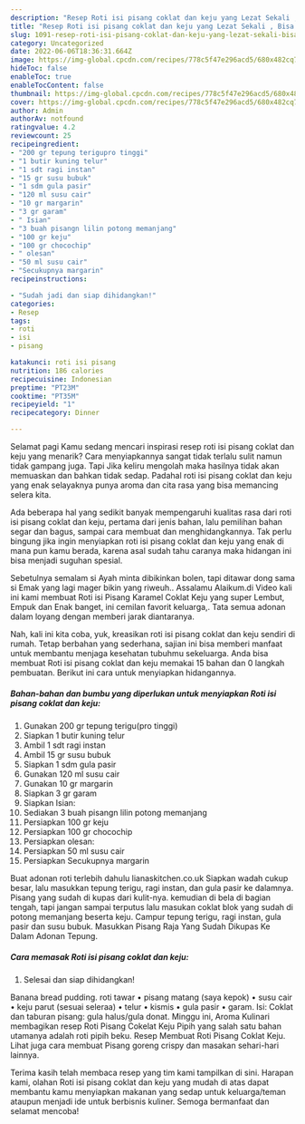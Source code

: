 ```yaml
---
description: "Resep Roti isi pisang coklat dan keju yang Lezat Sekali , Bisa Manjain Lidah"
title: "Resep Roti isi pisang coklat dan keju yang Lezat Sekali , Bisa Manjain Lidah"
slug: 1091-resep-roti-isi-pisang-coklat-dan-keju-yang-lezat-sekali-bisa-manjain-lidah
category: Uncategorized
date: 2022-06-06T18:36:31.664Z
image: https://img-global.cpcdn.com/recipes/778c5f47e296acd5/680x482cq70/roti-isi-pisang-coklat-dan-keju-foto-resep-utama.jpg
hideToc: false
enableToc: true
enableTocContent: false
thumbnail: https://img-global.cpcdn.com/recipes/778c5f47e296acd5/680x482cq70/roti-isi-pisang-coklat-dan-keju-foto-resep-utama.jpg
cover: https://img-global.cpcdn.com/recipes/778c5f47e296acd5/680x482cq70/roti-isi-pisang-coklat-dan-keju-foto-resep-utama.jpg
author: Admin
authorAv: notfound
ratingvalue: 4.2
reviewcount: 25
recipeingredient:
- "200 gr tepung terigupro tinggi"
- "1 butir kuning telur"
- "1 sdt ragi instan"
- "15 gr susu bubuk"
- "1 sdm gula pasir"
- "120 ml susu cair"
- "10 gr margarin"
- "3 gr garam"
- " Isian"
- "3 buah pisangn lilin potong memanjang"
- "100 gr keju"
- "100 gr chocochip"
- " olesan"
- "50 ml susu cair"
- "Secukupnya margarin"
recipeinstructions:

- "Sudah jadi dan siap dihidangkan!"
categories:
- Resep
tags:
- roti
- isi
- pisang

katakunci: roti isi pisang 
nutrition: 186 calories
recipecuisine: Indonesian
preptime: "PT23M"
cooktime: "PT35M"
recipeyield: "1"
recipecategory: Dinner

---
```



Selamat pagi Kamu sedang mencari inspirasi resep roti isi pisang coklat dan keju yang menarik? Cara menyiapkannya sangat tidak terlalu sulit namun tidak gampang juga. Tapi Jika keliru mengolah maka hasilnya tidak akan memuaskan dan bahkan tidak sedap. Padahal roti isi pisang coklat dan keju yang enak selayaknya punya aroma dan cita rasa yang bisa memancing selera kita.


Ada beberapa hal yang sedikit banyak mempengaruhi kualitas rasa dari roti isi pisang coklat dan keju, pertama dari jenis bahan, lalu pemilihan bahan segar dan bagus, sampai cara membuat dan menghidangkannya. Tak perlu bingung jika ingin menyiapkan roti isi pisang coklat dan keju yang enak di mana pun kamu berada, karena asal sudah tahu caranya maka hidangan ini bisa menjadi suguhan spesial.

Sebetulnya semalam si Ayah minta dibikinkan bolen, tapi ditawar dong sama si Emak yang lagi mager bikin yang riweuh.. Assalamu Alaikum.di Video kali ini kami membuat Roti isi Pisang Karamel Coklat Keju yang super Lembut, Empuk dan Enak banget, ini cemilan favorit keluarga,. Tata semua adonan dalam loyang dengan memberi jarak diantaranya.


Nah, kali ini kita coba, yuk, kreasikan roti isi pisang coklat dan keju sendiri di rumah. Tetap berbahan yang sederhana, sajian ini bisa memberi manfaat untuk membantu menjaga kesehatan tubuhmu sekeluarga. Anda bisa membuat Roti isi pisang coklat dan keju memakai 15 bahan dan 0 langkah pembuatan. Berikut ini cara untuk menyiapkan hidangannya.

<!--inarticleads1-->

##### Bahan-bahan dan bumbu yang diperlukan untuk menyiapkan Roti isi pisang coklat dan keju:

1. Gunakan 200 gr tepung terigu(pro tinggi)
1. Siapkan 1 butir kuning telur
1. Ambil 1 sdt ragi instan
1. Ambil 15 gr susu bubuk
1. Siapkan 1 sdm gula pasir
1. Gunakan 120 ml susu cair
1. Gunakan 10 gr margarin
1. Siapkan 3 gr garam
1. Siapkan  Isian:
1. Sediakan 3 buah pisangn lilin potong memanjang
1. Persiapkan 100 gr keju
1. Persiapkan 100 gr chocochip
1. Persiapkan  olesan:
1. Persiapkan 50 ml susu cair
1. Persiapkan Secukupnya margarin


Buat adonan roti terlebih dahulu lianaskitchen.co.uk Siapkan wadah cukup besar, lalu masukkan tepung terigu, ragi instan, dan gula pasir ke dalamnya. Pisang yang sudah di kupas dari kulit-nya. kemudian di bela di bagian tengah, tapi jangan sampai terputus lalu masukan coklat blok yang sudah di potong memanjang beserta keju. Campur tepung terigu, ragi instan, gula pasir dan susu bubuk. Masukkan Pisang Raja Yang Sudah Dikupas Ke Dalam Adonan Tepung. 

<!--inarticleads2-->

##### Cara memasak Roti isi pisang coklat dan keju:


1. Selesai dan siap dihidangkan!

Banana bread pudding. roti tawar • pisang matang (saya kepok) • susu cair • keju parut (sesuai seleraa) • telur • kismis • gula pasir • garam. Isi: Coklat dan taburan pisang: gula halus/gula donat. Minggu ini, Aroma Kulinari membagikan resep Roti Pisang Cokelat Keju Pipih yang salah satu bahan utamanya adalah roti pipih beku. Resep Membuat Roti Pisang Coklat Keju. Lihat juga cara membuat Pisang goreng crispy dan masakan sehari-hari lainnya. 

Terima kasih telah membaca resep yang tim kami tampilkan di sini. Harapan kami, olahan Roti isi pisang coklat dan keju yang mudah di atas dapat membantu kamu menyiapkan makanan yang sedap untuk keluarga/teman ataupun menjadi ide untuk berbisnis kuliner. Semoga bermanfaat dan selamat mencoba!
